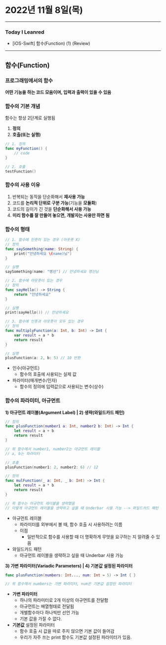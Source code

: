 # 2022년 11월 8일(목)

---

### Today I Leanred 

- [iOS-Swift] 함수(Function) (1) (Review)

---

## 함수(Function)

### 프로그래밍에서의 함수

**어떤 기능을 하는 코드 모음이며, 입력과 출력이 있을 수 있음**

### 함수의 기본 개념

함수는 항상 2단계로 실행됨

1. **정의**
2. **호출(또는 실행)**

```swift
// 1. 정의
func myFunction() {
    // code 
}

// 2. 호출 
testFunction() 
```

### 함수의 사용 이유

1. 반복되는 동작을 단순화해서 **재사용 가능**
2. 코드를 **논리적 단위로 구분 가능**(기능을 **모듈화**)
3. 코드의 길이가 긴 것을 **단순화해서 사용 가능**
4. **미리 함수를 잘 만들어 놓으면, 개발자는 사용만 하면 됨**

### 함수의 형태

```swift
// 1. 함수에 인풋이 있는 경우 (아웃풋 X)
// 정의 
func saySomething(name: String) {
    print("안녕하세요 \(name)님")
}

// 실행 
saySomething(name: "명선") // 안녕하세요 명선님 

// 2. 함수에 아웃풋이 있는 경우
// 정의 
func sayHello() -> String {
    return "안녕하세요"
}

// 실행 
print(sayHello()) // 안녕하세요 

// 3. 함수에 인풋과 아웃풋이 모두 있는 경우 
// 정의 
func multiplyFunction(a: Int, b: Int) -> Int {
    var result = a * b 
    return result 
}

// 실행 
plusFunction(a: 2, b: 5) // 10 반환 
```

- 인수(아규먼트)
  - 함수의 호출에 사용되는 실제 값
- 파라미터(매개변수/인자)
  - 함수의 정의에 입력값으로 사용되는 변수(상수)

### 함수의 파라미터, 아규먼트

**1) 아규먼트 레이블(Argument Label) | 2) 생략(와일드카드 패턴)**

```swift
// 정의 
func plusFunction(number1 a: Int, number2 b: Int) -> Int {
    let result = a + b 
    return result
}

// 위 함수에서 number1, number2는 아규먼트 레이블
// a, b는 파라미터 

// 호출
plusFunction(number1: 2, number2: 6) // 12  

// 정의 
func mulFunction(_ a: Int, _ b: Int) -> Int {
    let result = a * b 
    return result
}

// 위 함수는 아규먼트 레이블을 생략했음 
// 이렇게 아규먼트 레이블을 생략하고 싶을 때 Underbar 사용 가능 --> 와일드카드 패턴 
```

- 아규먼트 레이블
  - 파라미터를 외부에서 볼 때, 함수 호출 시 사용하려는 이름
  - 이점
    - 일반적으로 함수를 사용할 때 더 명확하게 무엇을 요구하는 지 알려줄 수 있음
- 와일드카드 패턴
  - 아규먼트 레이블을 생략하고 싶을 때 Underbar 사용 가능

**3) 가변 파라미터(Variadic Parameters) | 4) 기본값 설정된 파라미터**

```swift
func plusFunction(numbers: Int..., num: Int = 5) -> Int { }

// 위 함수에서 numbers는 가변 파라미터, num은 기본값 설정된 파라미터 
```

- **가변 파라미터**
  - 하나의 파라미터로 2개 이상의 아규먼트를 전달함
  - 아규먼트는 배열형태로 전달됨
  - 개별함수마다 하나씩만 선언 가능
  - 기본 값을 가질 수 없다.
- **기본값** 설정된 파라미터
  - 함수 호출 시 값을 따로 주지 않으면 기본 값이 들어감
  - 우리가 자주 쓰는 print 함수도 기본값 설정된 파라미터가 있음.